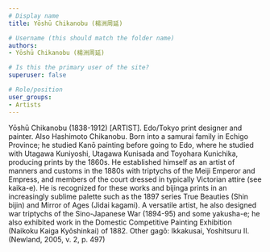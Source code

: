 ```yaml
---
# Display name
title: Yōshū Chikanobu (楊洲周延)

# Username (this should match the folder name)
authors:
- Yōshū Chikanobu (楊洲周延)

# Is this the primary user of the site?
superuser: false

# Role/position
user_groups:
- Artists
---
```


Yōshū Chikanobu (1838-1912) [ARTIST]. Edo/Tokyo print designer and painter. Also Hashimoto  Chikanobu. Born into a samurai family in Echigo Province; he studied Kanō painting before going to Edo, where he studied with Utagawa Kuniyoshi, Utagawa Kunisada and Toyohara Kunichika, producing prints by the 1860s. He established himself as an artist of manners and customs in the 1880s with triptychs of the Meiji Emperor and Empress, and members of the court dressed in typically Victorian attire (see kaika-e). He is recognized for these works and bijinga prints in an increasingly sublime palette such as the 1897 series True Beauties (Shin bijin) and Mirror of Ages (Jidai kagami). A versatile artist, he also designed war triptychs of the Sino-Japanese War (1894-95) and some yakusha-e; he also exhibited work in the Domestic Competitive Painting Exhibition (Naikoku Kaiga Kyōshinkai) of 1882. Other gagō: Ikkakusai, Yoshitsuru II. (Newland, 2005, v. 2, p. 497)
